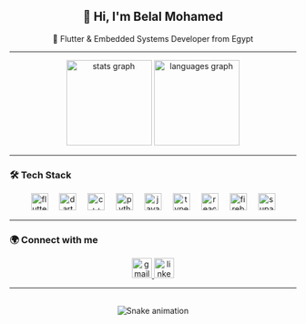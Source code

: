 <h2 align="center">👋 Hi, I'm Belal Mohamed</h2>
<p align="center">
  🚀 Flutter & Embedded Systems Developer from Egypt  
</p>

---

<div align="center">
  <img src="https://github-readme-stats.vercel.app/api?username=BelalMohmed&show_icons=true&theme=tokyonight&count_private=true" height="150" alt="stats graph"/>
  <img src="https://github-readme-stats.vercel.app/api/top-langs?username=BelalMohmed&layout=compact&theme=tokyonight" height="150" alt="languages graph"/>
</div>

---

### 🛠 Tech Stack
<div align="center">
  <img src="https://cdn.jsdelivr.net/gh/devicons/devicon/icons/flutter/flutter-original.svg" height="30" alt="flutter logo" />
  <img width="12" />
  <img src="https://cdn.jsdelivr.net/gh/devicons/devicon/icons/dart/dart-original.svg" height="30" alt="dart logo" />
  <img width="12" />
  <img src="https://cdn.jsdelivr.net/gh/devicons/devicon/icons/cplusplus/cplusplus-original.svg" height="30" alt="c++ logo" />
  <img width="12" />
  <img src="https://cdn.jsdelivr.net/gh/devicons/devicon/icons/python/python-original.svg" height="30" alt="python logo" />
  <img width="12" />
  <img src="https://cdn.jsdelivr.net/gh/devicons/devicon/icons/javascript/javascript-original.svg" height="30" alt="javascript logo" />
  <img width="12" />
  <img src="https://cdn.jsdelivr.net/gh/devicons/devicon/icons/typescript/typescript-original.svg" height="30" alt="typescript logo" />
  <img width="12" />
  <img src="https://cdn.jsdelivr.net/gh/devicons/devicon/icons/react/react-original.svg" height="30" alt="react logo" />
  <img width="12" />
  <img src="https://cdn.jsdelivr.net/gh/devicons/devicon/icons/firebase/firebase-plain.svg" height="30" alt="firebase logo" />
  <img width="12" />
  <img src="https://cdn.jsdelivr.net/gh/devicons/devicon/icons/supabase/supabase-original.svg" height="30" alt="supabase logo" />
</div>

---

### 🌍 Connect with me
<div align="center">
  <a href="mailto:belal@example.com">
    <img src="https://img.shields.io/badge/Gmail-D14836?style=for-the-badge&logo=gmail&logoColor=white" height="35" alt="gmail logo" />
  </a>
  <a href="https://linkedin.com/in/belal-mohamed">
    <img src="https://img.shields.io/badge/LinkedIn-0077B5?style=for-the-badge&logo=linkedin&logoColor=white" height="35" alt="linkedin logo" />
  </a>
</div>

---

<br clear="both">

<div align="center">
  <img src="https://raw.githubusercontent.com/BelalMohmed/BelalMohmed/output/snake.svg" alt="Snake animation"/>
</div>
